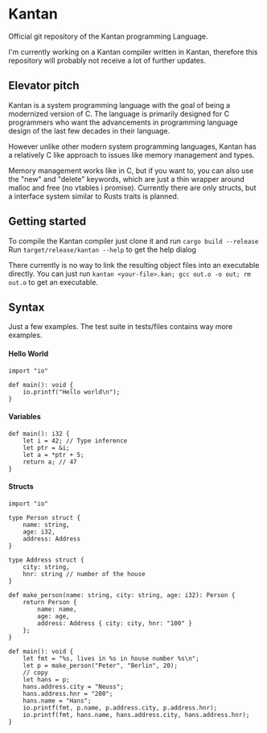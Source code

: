 # Kantan

Official git repository of the Kantan programming Language.

I'm currently working on a Kantan compiler written in Kantan, therefore 
this repository will probably not receive a lot of further updates.

## Elevator pitch

Kantan is a system programming language with the goal of being a modernized version of C.
The language is primarily designed for C programmers who want the advancements in 
programming language design of the last few decades in their language.

However unlike other modern system programming languages, Kantan has a relatively
C like approach to issues like memory management and types.

Memory management works like in C, but if you want to, you can also use the "new" and "delete"
keywords, which are just a thin wrapper around malloc and free (no vtables i promise).
Currently there are only structs, but a interface system similar to Rusts traits is planned.

## Getting started

To compile the Kantan compiler just clone it and run `cargo build --release`
Run `target/release/kantan --help` to get the help dialog

There currently is no way to link the resulting object files into an executable directly.
You can just run `kantan <your-file>.kan; gcc out.o -o out; rm out.o` to get an executable.

## Syntax

Just a few examples. The test suite in tests/files contains way more examples.

#### Hello World
```
import "io"

def main(): void {
    io.printf("Hello world\n");
}
```

#### Variables
```
def main(): i32 {
    let i = 42; // Type inference
    let ptr = &i;
    let a = *ptr + 5;
    return a; // 47
}
```

#### Structs
```
import "io"

type Person struct {
    name: string,
    age: i32,
    address: Address
}

type Address struct {
    city: string,
    hnr: string // number of the house
}

def make_person(name: string, city: string, age: i32): Person {
    return Person { 
        name: name, 
        age: age, 
        address: Address { city: city, hnr: "100" } 
    };
}

def main(): void {
    let fmt = "%s, lives in %s in house number %s\n";
    let p = make_person("Peter", "Berlin", 20);
    // copy
    let hans = p;
    hans.address.city = "Neuss";
    hans.address.hnr = "200";
    hans.name = "Hans";
    io.printf(fmt, p.name, p.address.city, p.address.hnr);
    io.printf(fmt, hans.name, hans.address.city, hans.address.hnr);
}
```
